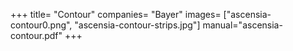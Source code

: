 +++
title= "Contour"
companies= "Bayer"
images= ["ascensia-contour0.png", "ascensia-contour-strips.jpg"]
manual="ascensia-contour.pdf"
+++
